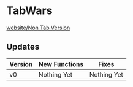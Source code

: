 # TabWars

[website/Non Tab Version](https://tabwars.github.io/play "Website")

## Updates

|Version|New Functions|Fixes|
|----|-----|-------|
|v0|Nothing Yet|Nothing Yet|
